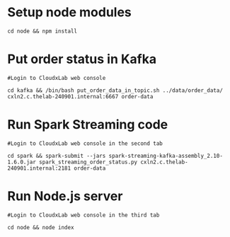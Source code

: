 # Setup node modules
```
cd node && npm install
```

# Put order status in Kafka

    #Login to CloudxLab web console

    cd kafka && /bin/bash put_order_data_in_topic.sh ../data/order_data/ cxln2.c.thelab-240901.internal:6667 order-data


# Run Spark Streaming code

    #Login to CloudxLab web console in the second tab

    cd spark && spark-submit --jars spark-streaming-kafka-assembly_2.10-1.6.0.jar spark_streaming_order_status.py cxln2.c.thelab-240901.internal:2181 order-data


# Run Node.js server

    #Login to CloudxLab web console in the third tab

    cd node && node index
